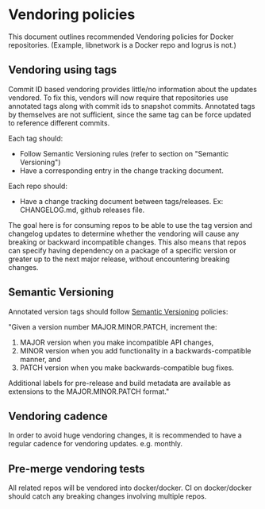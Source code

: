 # Vendoring policies

This document outlines recommended Vendoring policies for Docker repositories.
(Example, libnetwork is a Docker repo and logrus is not.)

## Vendoring using tags

Commit ID based vendoring provides little/no information about the updates
vendored. To fix this, vendors will now require that repositories use annotated
tags along with commit ids to snapshot commits. Annotated tags by themselves
are not sufficient, since the same tag can be force updated to reference
different commits.

Each tag should:
- Follow Semantic Versioning rules (refer to section on "Semantic Versioning")
- Have a corresponding entry in the change tracking document.

Each repo should:
- Have a change tracking document between tags/releases. Ex: CHANGELOG.md,
github releases file.

The goal here is for consuming repos to be able to use the tag version and
changelog updates to determine whether the vendoring will cause any breaking or
backward incompatible changes. This also means that repos can specify having
dependency on a package of a specific version or greater up to the next major
release, without encountering breaking changes.

## Semantic Versioning
Annotated version tags should follow [Semantic Versioning](http://semver.org) policies:

"Given a version number MAJOR.MINOR.PATCH, increment the:

   1. MAJOR version when you make incompatible API changes,
   2. MINOR version when you add functionality in a backwards-compatible manner, and
   3. PATCH version when you make backwards-compatible bug fixes.

Additional labels for pre-release and build metadata are available as extensions
to the MAJOR.MINOR.PATCH format."

## Vendoring cadence
In order to avoid huge vendoring changes, it is recommended to have a regular
cadence for vendoring updates. e.g. monthly.

## Pre-merge vendoring tests
All related repos will be vendored into docker/docker.
CI on docker/docker should catch any breaking changes involving multiple repos.
